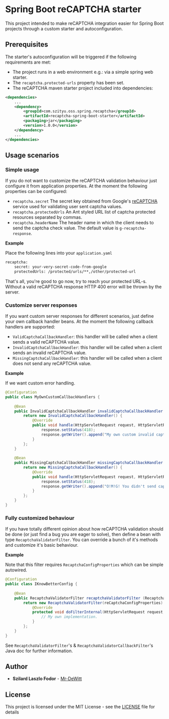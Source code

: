 # Spring Boot reCAPTCHA starter

This project intended to make reCAPTCHA integration easier for Spring Boot projects through a custom starter and autoconfiguration.  

## Prerequisites

The starter's autoconfiguration will be triggered if the following requirements are met:
* The project runs in a web environment e.g.: via a simple spring web starter.
* The `recaptcha.protected-urls` property has been set.
* The reCAPTCHA maven starter project included into dependencies:
```xml
<dependencies>
    ...
    <dependency>
        <groupId>com.szityu.oss.spring.recaptcha</groupId>
        <artifactId>recaptcha-spring-boot-starter</artifactId>
        <packaging>jar</packaging>
        <version>1.0.0</version>
    </dependency>
    ...
</dependencies>

``` 

## Usage scenarios

### Simple usage

If you do not want to customize the reCAPTCHA validation behaviour just configure it from application properties.
At the moment the following properties can be configured:
* `recaptcha.secret` The secret key obtained from Google's [reCAPTCHA](https://www.google.com/recaptcha) service used for validating user sent captcha values.
* `recaptcha.protectedUrls` An Ant styled URL list of captcha protected resources separated by commas.
* `recaptcha.headerName` The header name in which the client needs to send the captcha check value. The default value is `g-recaptcha-response`.

**Example**

Place the following lines into your `application.yaml`
```xml
recaptcha:
    secret: your-very-secret-code-from-google
    protectedUrls: /protected/urls/**,/other/protected-url
``` 

That's all, you're good to go now, try to reach your protected URL-s. Without a valid reCAPTCHA response HTTP 400 error will be thrown by the server. 

### Customize server responses

If you want custom server responses for different scenarios, just define your own callback handler beans. At the moment the following callback handlers are supported:
* `ValidCaptchaCallbackHandler`: this handler will be called when a client sends a valid reCAPTCHA value.
* `InvalidCaptchaCallbackHandler`: this handler will be called when a client sends an invalid reCAPTCHA value.
* `MissingCaptchaCallbackHandler`: this handler will be called when a client does not send any reCAPTCHA value.

**Example**

If we want custom error handling.

```java
@Configuration
public class MyOwnCustomCallbackHandlers {
    
    @Bean
    public InvalidCaptchaCallbackHandler invalidCaptchaCallbackHandler () {
        return new InvalidCaptchaCallbackHandler() {
            @Override
            public void handle(HttpServletRequest request, HttpServletResponse response, FilterChain filterChain) throws IOException, ServletException {
                response.setStatus(418);
                response.getWriter().append("My own custom invalid captcha error response body.");
            }
        };
    }
    
    @Bean
    public MissingCaptchaCallbackHandler missingCaptchaCallbackHandler () {
        return new MissingCaptchaCallbackHandler() {
            @Override
            public void handle(HttpServletRequest request, HttpServletResponse response, FilterChain filterChain) throws IOException, ServletException {
                response.setStatus(418);
                response.getWriter().append("O!M!G! You didn't send captcha!");
            }
        };
    }
}
```

### Fully customized behaviour

If you have totally different opinion about how reCAPTCHA validation should be done (or just find a bug you are eager to solve), then define a bean with type `RecaptchaValidatorFilter`.
You can override a bunch of it's methods and customize it's basic behaviour.

**Example**

Note that this filter requires `RecaptchaConfigProperties` which can be simple autowired.

```java
@Configuration
public class IKnowBetterConfig {
    
    @Bean
    public RecaptchaValidatorFilter recaptchaValidatorFilter (RecaptchaConfigProperties reCaptchaConfigProperties) {
        return new RecaptchaValidatorFilter(reCaptchaConfigProperties) {
            @Override
            protected void doFilterInternal(HttpServletRequest request, HttpServletResponse response, FilterChain filterChain) throws IOException, ServletException {
                // My own implementation.
            }
        };
    }
}
```

See `RecaptchaValidatorFilter`'s & `RecaptchaValidatorCallbackFilter`'s Java doc for further information.

## Author

* **Szilard Laszlo Fodor** - [Mr-DeWitt](https://github.com/Mr-DeWitt)

## License

This project is licensed under the MIT License - see the [LICENSE](LICENSE) file for details